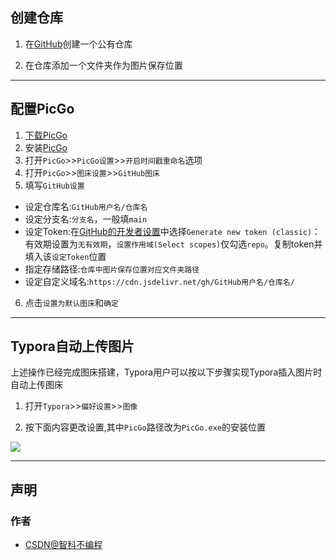 ## 创建仓库

1. 在[GitHub](https://github.com/)创建一个公有仓库

2. 在仓库添加一个文件夹作为图片保存位置

---

## 配置PicGo

1. [下载PicGo](https://mirrors.sdu.edu.cn/github-release/1712122460/github-release/Molunerfinn_PicGo/v2.3.1/)
2. 安装[PicGo](https://picgo.github.io/PicGo-Doc/zh/)
3. 打开`PicGo`>>`PicGo设置`>>`开启时间戳重命名`选项
4. 打开`PicGo`>>`图床设置`>>`GitHub图床`
5. 填写`GitHub设置`

* 设定仓库名:`GitHub用户名/仓库名`
* 设定分支名:`分支名`，一般填`main`
* 设定Token:在[GitHub的开发者设置](https://github.com/settings/tokens)中选择`Generate new token (classic)`：有效期设置为`无有效期`，`设置作用域(Select scopes)`仅勾选`repo`。复制token并填入该`设定Token`位置
* 指定存储路径:`仓库中图片保存位置对应文件夹路径`
* 设定自定义域名:`https://cdn.jsdelivr.net/gh/GitHub用户名/仓库名/`

6. 点击`设置为默认图床`和`确定`


---

## Typora自动上传图片

上述操作已经完成图床搭建，Typora用户可以按以下步骤实现Typora插入图片时自动上传图床

1. 打开`Typora`>>`偏好设置`>>`图像`

2. 按下面内容更改设置,其中`PicGo`路径改为`PicGo.exe`的安装位置

![](https://cdn.jsdelivr.net/gh/sername531/PictureBed/image/202409231903142.png)

---

## 声明

### 作者

- [CSDN@智科不编程](https://blog.csdn.net/qq_74251965?type=blog)
